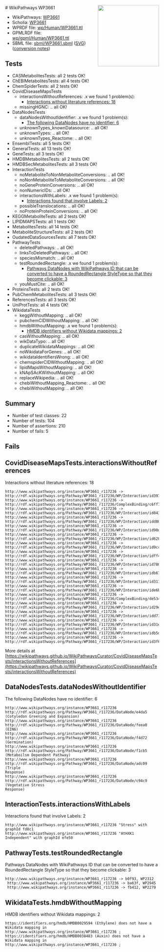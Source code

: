 <img style="float: right; width: 200px" src="../logo.png" />
# WikiPathways WP3661

* WikiPathways: [WP3661](https://identifiers.org/wikipathways:WP3661)
* Scholia: [WP3661](https://scholia.toolforge.org/wikipathways/WP3661)
* WPRDF file: [wp/Human/WP3661.ttl](../wp/Human/WP3661.ttl)
* GPMLRDF file: [wp/gpml/Human/WP3661.ttl](../wp/gpml/Human/WP3661.ttl)
* SBML file: [sbml/WP3661.sbml](../sbml/WP3661.sbml) ([SVG](../sbml/WP3661.svg)) ([conversion notes](../sbml/WP3661.txt))

## Tests
* CASMetabolitesTests: all 2 tests OK!
* ChEBIMetabolitesTests: all 4 tests OK!
* ChemSpiderTests: all 2 tests OK!
* CovidDiseaseMapsTests
    * interactionsWithoutReferences: .x we found 1 problem(s):
        * [Interactions without literature references: 18](#9701cce9)
    * missingHGNC: .. all OK!
* DataNodesTests
    * dataNodesWithoutIdentifier: .x we found 1 problem(s):
        * [The following DataNodes have no identifier: 6](#d2d32fa5)
    * unknownTypes_knownDatasource: .. all OK!
    * unknownTypes: .. all OK!
    * unknownTypes_Reactome: .. all OK!
* EnsemblTests: all 5 tests OK!
* GeneralTests: all 13 tests OK!
* GeneTests: all 3 tests OK!
* HMDBMetabolitesTests: all 2 tests OK!
* HMDBSecMetabolitesTests: all 3 tests OK!
* InteractionTests
    * noMetaboliteToNonMetaboliteConversions: .. all OK!
    * noNonMetaboliteToMetaboliteConversions: .. all OK!
    * noGeneProteinConversions: .. all OK!
    * nonNumericIDs: .. all OK!
    * interactionsWithLabels: .x we found 1 problem(s):
        * [Interactions found that involve Labels: 2](#630d2679)
    * possibleTranslocations: .. all OK!
    * noProteinProteinConversions: .. all OK!
* KEGGMetaboliteTests: all 2 tests OK!
* LIPIDMAPSTests: all 1 tests OK!
* MetabolitesTests: all 14 tests OK!
* MetaboliteStructureTests: all 2 tests OK!
* OudatedDataSourcesTests: all 7 tests OK!
* PathwayTests
    * deletedPathways: .. all OK!
    * linksToDeletedPathways: .. all OK!
    * speciesMismatch: .. all OK!
    * testRoundedRectangle: .x we found 1 problem(s):
        * [Pathways DataNodes with WikiPathways ID that can be converted to have a RoundedRectangle StyleType so that they become clickable: 3](#9fbad3cd)
    * youMustCite: .. all OK!
* ProteinsTests: all 2 tests OK!
* PubChemMetabolitesTests: all 3 tests OK!
* ReferencesTests: all 3 tests OK!
* UniProtTests: all 4 tests OK!
* WikidataTests
    * keggWithoutMapping: .. all OK!
    * pubchemCIDWithoutMapping: .. all OK!
    * hmdbWithoutMapping: .x we found 1 problem(s):
        * [HMDB identifiers without Wikidata mappings: 2](#8860e69c)
    * casWithoutMapping: .. all OK!
    * wikDataTypo: .. all OK!
    * duplicateWikidataMappings: .. all OK!
    * noWikidataForGenes: .. all OK!
    * wikidataIdentifiersWrong: .. all OK!
    * chemspiderCIDWithoutMapping: .. all OK!
    * lipidMapsWithoutMapping: .. all OK!
    * kNApSAcKWithoutMapping: .. all OK!
    * replaceWikipedia: .. all OK!
    * chebiWithoutMapping_Reactome: .. all OK!
    * chebiWithoutMapping: .. all OK!


## Summary

* Number of test classes: 22
* Number of tests: 104
* Number of assertions: 210
* Number of fails: 5

## Fails

<a name="9701cce9" />

## CovidDiseaseMapsTests.interactionsWithoutReferences

Interactions without literature references: 18
```
http://www.wikipathways.org/instance/WP3661_r117236 -> http://rdf.wikipathways.org/Pathway/WP3661_r117236/WP/Interaction/id3973802c
http://www.wikipathways.org/instance/WP3661_r117236 -> http://rdf.wikipathways.org/Pathway/WP3661_r117236/ComplexBinding/c6ff7
http://www.wikipathways.org/instance/WP3661_r117236 -> http://rdf.wikipathways.org/Pathway/WP3661_r117236/WP/Interaction/id84372ec7
http://www.wikipathways.org/instance/WP3661_r117236 -> http://rdf.wikipathways.org/Pathway/WP3661_r117236/WP/Interaction/idd80e0cce
http://www.wikipathways.org/instance/WP3661_r117236 -> http://rdf.wikipathways.org/Pathway/WP3661_r117236/WP/Interaction/id90d6590
http://www.wikipathways.org/instance/WP3661_r117236 -> http://rdf.wikipathways.org/Pathway/WP3661_r117236/WP/Interaction/id6282357b
http://www.wikipathways.org/instance/WP3661_r117236 -> http://rdf.wikipathways.org/Pathway/WP3661_r117236/WP/Interaction/id9cc4da12
http://www.wikipathways.org/instance/WP3661_r117236 -> http://rdf.wikipathways.org/Pathway/WP3661_r117236/WP/Interaction/idff409172
http://www.wikipathways.org/instance/WP3661_r117236 -> http://rdf.wikipathways.org/Pathway/WP3661_r117236/WP/Interaction/id780c15f5
http://www.wikipathways.org/instance/WP3661_r117236 -> http://rdf.wikipathways.org/Pathway/WP3661_r117236/WP/Interaction/idb676ee4c
http://www.wikipathways.org/instance/WP3661_r117236 -> http://rdf.wikipathways.org/Pathway/WP3661_r117236/WP/Interaction/id31184677
http://www.wikipathways.org/instance/WP3661_r117236 -> http://rdf.wikipathways.org/Pathway/WP3661_r117236/WP/Interaction/ide6b527ae
http://www.wikipathways.org/instance/WP3661_r117236 -> http://rdf.wikipathways.org/Pathway/WP3661_r117236/ComplexBinding/de534
http://www.wikipathways.org/instance/WP3661_r117236 -> http://rdf.wikipathways.org/Pathway/WP3661_r117236/WP/Interaction/id29e63221
http://www.wikipathways.org/instance/WP3661_r117236 -> http://rdf.wikipathways.org/Pathway/WP3661_r117236/WP/Interaction/idd7115f18
http://www.wikipathways.org/instance/WP3661_r117236 -> http://rdf.wikipathways.org/Pathway/WP3661_r117236/WP/Interaction/id31e4fe29
http://www.wikipathways.org/instance/WP3661_r117236 -> http://rdf.wikipathways.org/Pathway/WP3661_r117236/WP/Interaction/idb5d58087
http://www.wikipathways.org/instance/WP3661_r117236 -> http://rdf.wikipathways.org/Pathway/WP3661_r117236/WP/Interaction/id3f6ad4ba
```

More details at [https://wikipathways.github.io/WikiPathwaysCurator/CovidDiseaseMapsTests/interactionsWithoutReferences](https://wikipathways.github.io/WikiPathwaysCurator/CovidDiseaseMapsTests/interactionsWithoutReferences)

<a name="d2d32fa5" />

## DataNodesTests.dataNodesWithoutIdentifier

The following DataNodes have no identifier: 6
```
http://www.wikipathways.org/instance/WP3661_r117236 http://rdf.wikipathways.org/Pathway/WP3661_r117236/DataNode/e4da5 (Cotyledon Greening and Expansion)
http://www.wikipathways.org/instance/WP3661_r117236 http://rdf.wikipathways.org/Pathway/WP3661_r117236/DataNode/feea0 (EIN6)
http://www.wikipathways.org/instance/WP3661_r117236 http://rdf.wikipathways.org/Pathway/WP3661_r117236/DataNode/f4d72 (Germination)
http://www.wikipathways.org/instance/WP3661_r117236 http://rdf.wikipathways.org/Pathway/WP3661_r117236/DataNode/f1cb5 (Metaboilsm Dependent Pathway)
http://www.wikipathways.org/instance/WP3661_r117236 http://rdf.wikipathways.org/Pathway/WP3661_r117236/DataNode/adc09 (Triple 
Response)
http://www.wikipathways.org/instance/WP3661_r117236 http://rdf.wikipathways.org/Pathway/WP3661_r117236/DataNode/c94c9 (Vegetative Stress 
Response)
```

<a name="630d2679" />

## InteractionTests.interactionsWithLabels

Interactions found that involve Labels: 2
```
http://www.wikipathways.org/instance/WP3661_r117236 "Stress" with graphId fd8c1
http://www.wikipathways.org/instance/WP3661_r117236 "AtHXK1 Independent" with graphId efe50
```

<a name="9fbad3cd" />

## PathwayTests.testRoundedRectangle

Pathways DataNodes with WikiPathways ID that can be converted to have a RoundedRectangle StyleType so that they become clickable: 3
```
http://www.wikipathways.org/instance/WP3661_r117236 -> b0f93, WP2312
 http://www.wikipathways.org/instance/WP3661_r117236 -> ba63f, WP2945
 http://www.wikipathways.org/instance/WP3661_r117236 -> fb412, WP2279
 ```

<a name="8860e69c" />

## WikidataTests.hmdbWithoutMapping

HMDB identifiers without Wikidata mappings: 2
```
https://identifiers.org/hmdb/HMDB0029594 (Ethylene) does not have a Wikidata mapping in http://www.wikipathways.org/instance/WP3661_r117236 ; 
https://identifiers.org/hmdb/HMDB0038483 (Auxin) does not have a Wikidata mapping in http://www.wikipathways.org/instance/WP3661_r117236 ; 
```

